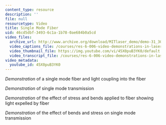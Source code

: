 ```yaml
---
content_type: resource
description: ''
file: null
resourcetype: Video
title: Single Mode Fiber
uid: 46cd5dbf-3493-6c1a-1b78-0ae684b0a5cd
video_files:
  archive_url: http://www.archive.org/download/MITlaser_demo/demo-31_300k.mp4
  video_captions_file: /courses/res-6-006-video-demonstrations-in-lasers-and-optics-spring-2008/00346c5406435961a5dabcb071a68d37_45X0puB3YK0.vtt
  video_thumbnail_file: https://img.youtube.com/vi/45X0puB3YK0/default.jpg
  video_transcript_file: /courses/res-6-006-video-demonstrations-in-lasers-and-optics-spring-2008/798359c10bd84a69c358fb11ddeae89a_45X0puB3YK0.pdf
video_metadata:
  youtube_id: 45X0puB3YK0
---
```


_Demonstration_ of a single mode fiber and light coupling into the fiber

_Demonstration_ of single mode transmission

_Demonstration_ of the effect of stress and bends applied to fiber showing light expelled by fiber

_Demonstration_ of the effect of bends and stress on single mode transmission